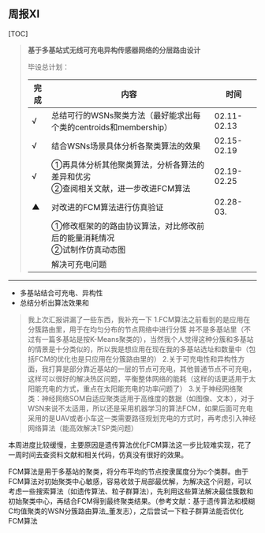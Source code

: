 ## 周报ⅩⅠ

[TOC]



>  **基于多基站式无线可充电异构传感器网络的分层路由设计**
>
> 毕设总计划：
>
> | 完成 | 内容                                                         | 时间        |
> | ---- | ------------------------------------------------------------ | ----------- |
> | √    | 总结可行的WSNs聚类方法（最好能求出每个类的centroids和membership） | 02.11-02.13 |
> | √    | 结合WSNs场景具体分析各聚类算法的效果                         | 02.15-02.19 |
> | √    | ①再具体分析其他聚类算法，分析各算法的差异和优劣<br>②查阅相关文献，进一步改进FCM算法 | 02.19-02.25 |
> | ▲    | 对改进的FCM算法进行仿真验证                                  | 02.28-03.   |
> |      | ①修改框架的的路由协议算法，对比修改前后的能量消耗情况<br>②试制作仿真动态图 |             |
> |      | 解决可充电问题                                               |             |



---



- 多基站结合可充电、异构性
- 总结分析出算法效果和



>  我上次汇报讲漏了一些东西，我补充一下
> 1.FCM算法之前看到的是应用在分簇路由里，用于在均匀分布的节点网络中进行分簇
> 并不是多基站里（不过有一篇多基站是按K-Means聚类的），当然我个人觉得这种分簇和多基站的情景是十分类似的，所以我是想应用在现在我的多基站选址和数量中（包括FCM的优化也是只应用在分簇路由里的）
>  2.关于可充电性和异构性方面，我打算是部分靠近基站的一层的节点可充电，其他普通节点不可充电，这样可以很好的解决热区问题，平衡整体网络的能耗（这样的话更适用于太阳能充电的方式，重点在太阳能充电的功率问题了）
>  3.关于神经网络聚类：神经网络SOM自适应聚类适用于高维度的数据（如图像、文本），对于WSN来说不太适用，所以还是采用机器学习的算法FCM，如果后面可充电采用的是UAV或者小车这一类需要路径规划充电的方式时，再考虑引入神经网络算法（能高效解决TSP类问题）



本周进度比较缓慢，主要原因是遗传算法优化FCM算法这一步比较难实现，花了一周时间去查资料文献和相关代码，仿真没有很好的效果。

FCM算法是用于多基站的聚类，将分布平均的节点按隶属度分为c个类群。由于FCM算法对初始聚类中心敏感，容易收敛于局部最优解，为解决这个问题，可以考虑一些搜索算法（如遗传算法、粒子群算法），先利用这些算法解决最佳簇数和初始聚类中心，再结合FCM得到最终聚类结果。（参考文献：基于遗传算法和模糊C均值聚类的WSN分簇路由算法_董发志），之后尝试一下粒子群算法能否优化FCM算法



